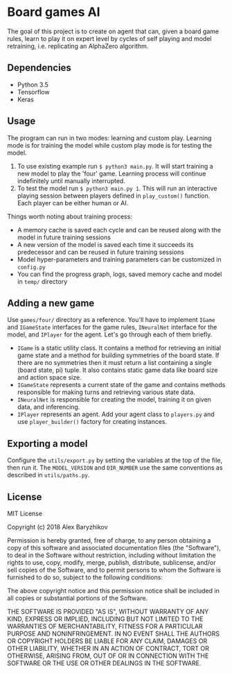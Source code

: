 # Board games AI

The goal of this project is to create on agent that can, given a board game rules, learn to play it
on expert level by cycles of self playing and model retraining, i.e. replicating an AlphaZero
algorithm.

## Dependencies

* Python 3.5
* Tensorflow
* Keras

## Usage

The program can run in two modes: learning and custom play. Learning mode is for training the model
while custom play mode is for testing the model.

1. To use existing example run `$ python3 main.py`. It will start training a new model to play the
'four' game. Learning process will continue indefinitely until manually interrupted.
2. To test the model run `$ python3 main.py 1`. This will run an interactive playing session
between players defined in `play_custom()` function. Each player can be either human or AI.

Things worth noting about training process:
* A memory cache is saved each cycle and can be reused along with the model in future training
sessions
* A new version of the model is saved each time it succeeds its predecessor and can be reused in
future training sessions
* Model hyper-parameters and training parameters can be customized in `config.py`
* You can find the progress graph, logs, saved memory cache and model in `temp/` directory

## Adding a new game

Use `games/four/` directory as a reference. You'll have to implement `IGame` and `IGameState`
interfaces for the game rules, `INeuralNet` interface for the model, and `IPlayer` for the agent.
Let's go through each of them briefly.

* `IGame` is a static utility class. It contains a method for retrieving an initial game state and
a method for building symmetries of the board state. If there are no symmetries then it must return
a list containing a single (board state, pi) tuple. It also contains static game data like board
size and action space size.
* `IGameState` represents a current state of the game and contains methods responsible for making
turns and retrieving various state data.
* `INeuralNet` is responsible for creating the model, training it on given data, and inferencing.
* `IPlayer` represents an agent. Add your agent class to `players.py` and use `player_builder()`
factory for creating instances.

## Exporting a model

Configure the `utils/export.py` by setting the variables at the top of the file, then run it. The
`MODEL_VERSION` and `DIR_NUMBER` use the same conventions as described in `utils/paths.py`.

## License

MIT License

Copyright (c) 2018 Alex Baryzhikov

Permission is hereby granted, free of charge, to any person obtaining a copy
of this software and associated documentation files (the "Software"), to deal
in the Software without restriction, including without limitation the rights
to use, copy, modify, merge, publish, distribute, sublicense, and/or sell
copies of the Software, and to permit persons to whom the Software is
furnished to do so, subject to the following conditions:

The above copyright notice and this permission notice shall be included in all
copies or substantial portions of the Software.

THE SOFTWARE IS PROVIDED "AS IS", WITHOUT WARRANTY OF ANY KIND, EXPRESS OR
IMPLIED, INCLUDING BUT NOT LIMITED TO THE WARRANTIES OF MERCHANTABILITY,
FITNESS FOR A PARTICULAR PURPOSE AND NONINFRINGEMENT. IN NO EVENT SHALL THE
AUTHORS OR COPYRIGHT HOLDERS BE LIABLE FOR ANY CLAIM, DAMAGES OR OTHER
LIABILITY, WHETHER IN AN ACTION OF CONTRACT, TORT OR OTHERWISE, ARISING FROM,
OUT OF OR IN CONNECTION WITH THE SOFTWARE OR THE USE OR OTHER DEALINGS IN THE
SOFTWARE.
